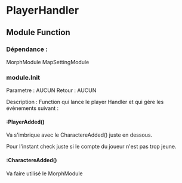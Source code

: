 # PlayerHandler

## Module Function

### Dépendance : 

MorphModule
MapSettingModule

### module.Init

Parametre : 
AUCUN
Retour :
AUCUN

Description :
Function qui lance le player Handler et qui gère les évènements suivant :

#### :PlayerAdded()

Va s'imbrique avec le CharactereAdded() juste en dessous.

Pour l'instant check juste si le compte du joueur n'est pas trop jeune.

#### :CharactereAdded()

Va faire utilisé le MorphModule